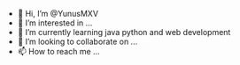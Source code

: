 - 👋 Hi, I’m @YunusMXV
- 👀 I’m interested in ...
- 🌱 I’m currently learning java python and web development
- 💞️ I’m looking to collaborate on ...
- 📫 How to reach me ...

<!---
YunusMXV/YunusMXV is a ✨ special ✨ repository because its `README.md` (this file) appears on your GitHub profile.
You can click the Preview link to take a look at your changes.
--->

